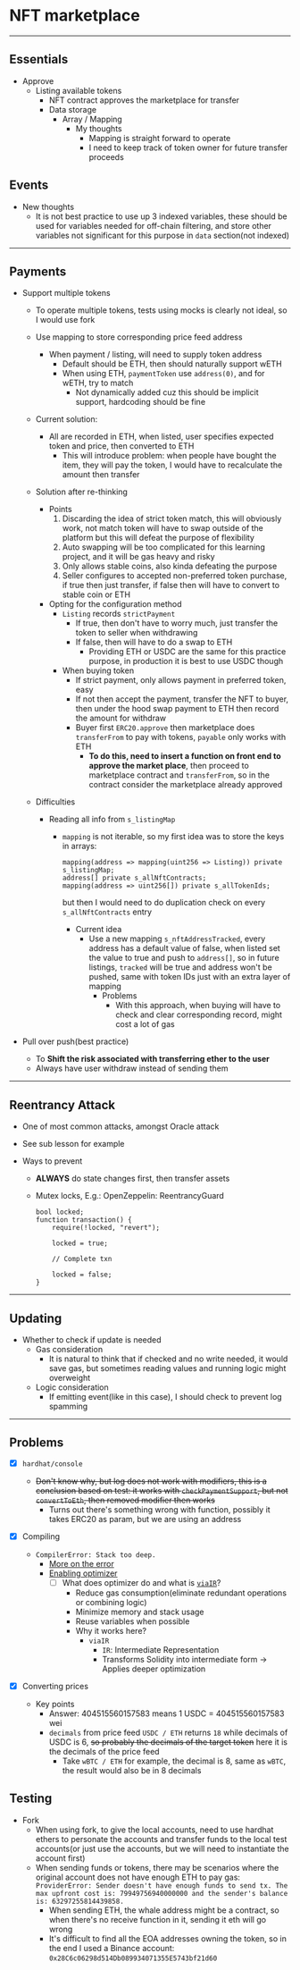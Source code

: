 # NFT marketplace

---

## Essentials

- Approve
    - Listing available tokens
        - NFT contract approves the marketplace for transfer
        - Data storage
            - Array / Mapping
                - My thoughts
                    - Mapping is straight forward to operate
                    - I need to keep track of token owner for future transfer proceeds

## Events

- New thoughts
    - It is not best practice to use up 3 indexed variables, these should be used for variables needed for off-chain filtering, and store other variables not significant for this purpose in `data` section(not indexed)

---

## Payments

- Support multiple tokens

    - To operate multiple tokens, tests using mocks is clearly not ideal, so I would use fork
    - Use mapping to store corresponding price feed address
        - When payment / listing, will need to supply token address
            - Default should be ETH, then should naturally support wETH
            - When using ETH, `paymentToken` use `address(0)`, and for wETH, try to match
                - Not dynamically added cuz this should be implicit support, hardcoding should be fine
    - Current solution:
        - All are recorded in ETH, when listed, user specifies expected token and price, then converted to ETH
            - This will introduce problem: when people have bought the item, they will pay the token, I would have to recalculate the amount then transfer
    - Solution after re-thinking
        - Points
            1. Discarding the idea of strict token match, this will obviously work, not match token will have to swap outside of the platform but this will defeat the purpose of flexibility
            2. Auto swapping will be too complicated for this learning project, and it will be gas heavy and risky
            3. Only allows stable coins, also kinda defeating the purpose
            4. Seller configures to accepted non-preferred token purchase, if true then just transfer, if false then will have to convert to stable coin or ETH
        - Opting for the configuration method
            - `Listing` records `strictPayment`
                - If true, then don't have to worry much, just transfer the token to seller when withdrawing
                - If false, then will have to do a swap to ETH
                    - Providing ETH or USDC are the same for this practice purpose, in production it is best to use USDC though
            - When buying token
                - If strict payment, only allows payment in preferred token, easy
                - If not then accept the payment, transfer the NFT to buyer, then under the hood swap payment to ETH then record the amount for withdraw
                - Buyer first `ERC20.approve` then marketplace does `transferFrom` to pay with tokens, `payable` only works with ETH
                    - **To do this, need to insert a function on front end to approve the market place**, then proceed to marketplace contract and `transferFrom`, so in the contract consider the marketplace already approved
    - Difficulties

        - Reading all info from `s_listingMap`

            - `mapping` is not iterable, so my first idea was to store the keys in arrays:

                ```solidity
                mapping(address => mapping(uint256 => Listing)) private s_listingMap;
                address[] private s_allNftContracts;
                mapping(address => uint256[]) private s_allTokenIds;
                ```

                but then I would need to do duplication check on every `s_allNftContracts` entry

                - Current idea
                    - Use a new mapping `s_nftAddressTracked`, every address has a default value of false, when listed set the value to true and push to `address[]`, so in future listings, `tracked` will be true and address won't be pushed, same with token IDs just with an extra layer of mapping
                        - Problems
                            - With this approach, when buying will have to check and clear corresponding record, might cost a lot of gas

- Pull over push(best practice)
    - To **Shift the risk associated with transferring ether to the user**
    - Always have user withdraw instead of sending them

---

## Reentrancy Attack

- One of most common attacks, amongst Oracle attack
- See sub lesson for example
- Ways to prevent

    - **ALWAYS** do state changes first, then transfer assets
    - Mutex locks, E.g.: OpenZeppelin: ReentrancyGuard

        ```solidity
        bool locked;
        function transaction() {
            require(!locked, "revert");

            locked = true;

            // Complete txn

            locked = false;
        }
        ```

---

## Updating

- Whether to check if update is needed
    - Gas consideration
        - It is natural to think that if checked and no write needed, it would save gas, but sometimes reading values and running logic might overweight
    - Logic consideration
        - If emitting event(like in this case), I should check to prevent log spamming

---

## Problems

- [x] `hardhat/console`

    - ~~Don't know why, but log does not work with modifiers, this is a conclusion based on test: it works with `checkPaymentSupport`, but not `convertToEth`, then removed modifier then works~~
        - Turns out there's something wrong with function, possibly it takes ERC20 as param, but we are using an address

- [x] Compiling
    - `CompilerError: Stack too deep.`
        - [More on the error](https://web.archive.org/web/20161015173410/http://james.carlyle.space/2015/07/22/solidity-stack-too-deep/)
        - [Enabling optimizer](https://stackoverflow.com/questions/70310087/how-do-i-resolve-this-hardhat-compilererror-stack-too-deep-when-compiling-inli)
            - [ ] What does optimizer do and what is [`viaIR`](https://soliditylang.org/blog/2024/07/12/a-closer-look-at-via-ir/)?
                - Reduce gas consumption(eliminate redundant operations or combining logic)
                - Minimize memory and stack usage
                - Reuse variables when possible
                - Why it works here?
                    - `viaIR`
                        - `IR`: Intermediate Representation
                        - Transforms Solidity into intermediate form -> Applies deeper optimization
- [x] Converting prices
    - Key points
        - Answer: 404515560157583 means 1 USDC = 404515560157583 wei
        - `decimals` from price feed `USDC / ETH` returns `18` while decimals of USDC is 6, ~~so probably the decimals of the target token~~ here it is the decimals of the price feed
            - Take `wBTC / ETH` for example, the decimal is 8, same as `wBTC`, the result would also be in 8 decimals

## Testing

- Fork
    - When using fork, to give the local accounts, need to use hardhat ethers to personate the accounts and transfer funds to the local test accounts(or just use the accounts, but we will need to instantiate the account first)
    - When sending funds or tokens, there may be scenarios where the original account does not have enough ETH to pay gas:
      `ProviderError: Sender doesn't have enough funds to send tx. The max upfront cost is: 79949756940000000 and the sender's balance is: 63297255814439858.`
        - When sending ETH, the whale address might be a contract, so when there's no receive function in it, sending it eth will go wrong
        - It's difficult to find all the EOA addresses owning the token, so in the end I used a Binance account: `0x28C6c06298d514Db089934071355E5743bf21d60`
